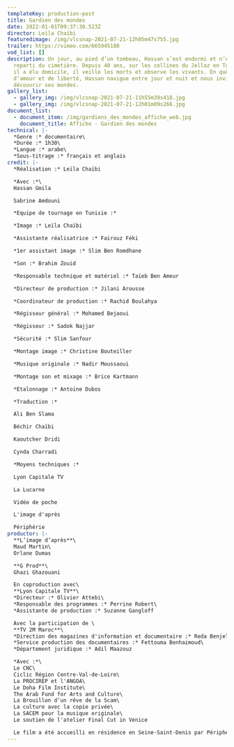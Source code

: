 ```yaml
---
templateKey: production-post
title: Gardien des mondes
date: 2022-01-01T09:37:30.523Z
director: Leïla Chaïbi
featuredimage: /img/vlcsnap-2021-07-21-12h05m47s755.jpg
trailer: https://vimeo.com/665945108
vod_list: []
description: Un jour, au pied d’un tombeau, Hassan s’est endormi et n’est jamais
  reparti du cimetière. Depuis 40 ans, sur les collines du Jellaz en Tunisie où
  il a élu domicile, il veille les morts et observe les vivants. En quête
  d’amour et de liberté, Hassan navigue entre jour et nuit et nous invite à
  découvrir ses mondes.
gallery_list:
  - gallery_img: /img/vlcsnap-2021-07-21-11h55m39s418.jpg
  - gallery_img: /img/vlcsnap-2021-07-21-12h01m09s266.jpg
document_list:
  - document_item: /img/gardiens_des_mondes_affiche_web.jpg
    document_title: Affiche - Gardien des mondes
technical: |-
  *Genre :* documentaire\
  *Durée :* 1h30\
  *Langue :* arabe\
  *Sous-titrage :* français et anglais
credit: |-
  *Réalisation :* Leïla Chaïbi

  *Avec :*\
  Hassan Gmila

  Sabrine Amdouni

  *Equipe de tournage en Tunisie :*

  *Image :* Leïla Chaïbi

  *Assistante réalisatrice :* Fairouz Féki

  *1er assistant image :* Slim Ben Romdhane

  *Son :* Brahim Zouid

  *Responsable technique et matériel :* Taïeb Ben Ameur

  *Directeur de production :* Jilani Arousse

  *Coordinateur de production :* Rachid Boulahya

  *Régisseur général :* Mohamed Bejaoui 

  *Régisseur :* Sadok Najjar

  *Sécurité :* Slim Sanfour

  *Montage image :* Christine Bouteiller

  *Musique originale :* Nadir Moussaoui

  *Montage son et mixage :* Brice Kartmann

  *Etalonnage :* Antoine Dubos

  *Traduction :* 

  Ali Ben Slama

  Béchir Chaïbi

  Kaoutcher Dridi

  Cynda Charradi

  *Moyens techniques :*

  Lyon Capitale TV

  La Lucarne

  Vidéo de poche

  L'image d'après

  Périphérie
productor: |-
  **L’image d’après**\
  Maud Martin\
  Orlane Dumas

  **G Prod**\
  Ghazi Ghazouani

  En coproduction avec\
  **Lyon Capitale TV**\
  *Directeur :* Olivier Attebi\
  *Responsable des programmes :* Perrine Robert\
  *Assistante de production :* Suzanne Gangloff

  Avec la participation de \
  **TV 2M Maroc**\
  *Direction des magazines d'information et documentaire :* Reda Benjelloun\
  *Service production des documentaires :* Fettouma Benhaimoud\
  *Département juridique :* Adil Maazouz

  *Avec :*\
  Le CNC\
  Ciclic Région Centre-Val-de-Loire\
  La PROCIREP et l'ANGOA\
  Le Doha Film Institute\
  The Arab Fund for Arts and Culture\
  La Brouillon d’un rêve de la Scam\
  La culture avec la copie privée\
  La SACEM pour la musique originale\
  Le soutien de l'atelier Final Cut in Venice

  Le film a été accueilli en résidence en Seine-Saint-Denis par Périphérie
---
```

